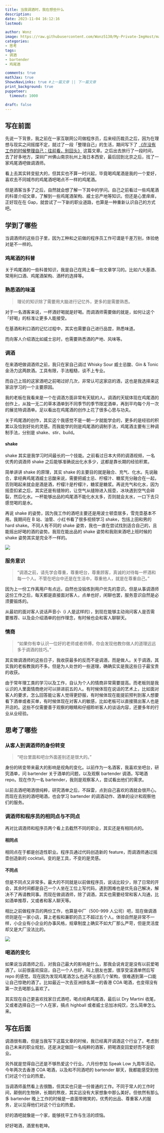 ```yaml
---
title: 当我调酒时，我在想些什么
description: 
date: 2023-11-04 16:12:16
lastmod:

author: Wonz
image: https://raw.githubusercontent.com/Wonz5130/My-Private-ImgHost/master/img/202311211341534.jpg
categories:
- 思考
tags:
- 调酒
- bartender
- 鸡尾酒

comments: true
mathJax: true
ShowsNavLinks: true #上一篇文章 || 下一篇文章
print_background: true
puppeteer:
  timeout: 1000

draft: false
---
```

## 写在前面

先说一下背景，我之前在一家互联网公司做程序员，后来经历裁员之后，因为在理想与现实之间摇摆不定，就过了一段「整理自己」的生活，期间写下了 [《在没有工作的时候整理自己：往前看，别回头》](https://sspai.com/post/80235) 这篇文章。之后出去旅行了一段时间，去了好多地方，深圳广州佛山南京杭州上海日本西安，最后回到北京之后，找了一家鸡尾酒吧做调酒师。

看上去其实转变挺大的，但其实也不算一时兴起，毕竟喝鸡尾酒是我的一个爱好，喜欢去不同城市的鸡尾酒吧喝点不一样的鸡尾酒。

但是酒客当多了之后，自然就会想了解一下其中的学问。自己之前看过一些鸡尾酒的科普介绍文章，了解到一些鸡尾酒架构、威士忌产地等知识。但还是心里痒痒，正好现在在 Gap，就尝试了一下新的职业道路，也算是一种重新认识自己的方式吧。

## 学到了哪些

当调酒师的这些日子里，因为工种和之前做的程序员工作可谓是千差万别，体验绝对是不一样的。

### 鸡尾酒的科普

关于鸡尾酒的一些科普知识，我是自己在网上看一些文章学习的。比如六大基酒、常用利口酒、鸡尾酒架构、酒杯的选择等。

### 熟悉酒的味道

> 理论的知识除了需要用大脑进行记忆外，更多的是需要熟悉。

对于一名酒客来说，一杯酒好喝就是好喝。而调酒师需要做的就是，如何让这个「好喝」的标准让更多人能接受。

在基酒和利口酒的记忆过程中，其实也需要自己进行品尝，熟悉味道。

而向客人介绍酒比如威士忌时，也需要熟悉酒的产地、风味等。

### 调酒

在来酒吧做调酒师之前，我只在家自己调过 Whisky Sour 威士忌酸、Gin & Tonic 金汤力这两款酒。工具有限，手法粗糙，谈不上专业。

而自己上班的这家酒吧之前喝过好几次，非常认可这家店的酒，这也是我选择来这家店学习的一个主要原因。

我的老板在我看来是一个在调酒方面非常有天赋的人。调酒的天赋体现在鸡尾酒的创作上，从独一无二的草本酒单到不同季节的季节限定酒单，再到平均每个月一次的展览特调酒单。足以看出在鸡尾酒的创作上花了很多心思与功夫。

关于鸡尾酒的创作，其实这个我感觉不是一朝一夕就能学会的，更多的是经验的积累以及恰到好处的灵感。而我能学的则是鸡尾酒的调制手法，鸡尾酒主要有三种调制手法，分别是 shake、stir、build。

#### shake

shake 其实是我学习时间最长的一个技能。之前看过日本大师的调酒视频，一名优秀的调酒师 shake 之后能够准确说出化水多少，这都是靠长期的经验积累。

简单讲讲 shake 的原理，其实 shake 的主要目的就是融合、充气、化水。先说融合，拿经典鸡尾酒威士忌酸来说，需要把威士忌、柠檬汁、糖浆充分融合在一起，否则喝起来就会是酒是酒，柠檬汁是柠檬汁，糖浆是糖浆。再说充气和化水，因为摇壶扣紧之后，其实还是有缝隙的，让空气从缝隙进入摇壶，冰块遇到空气会碎裂，然后化水。一杯能够出品的鸡尾酒不能化水太多，否则就会太水，一口下去只感觉喝的是水。

再说 shake 的姿势，因为我工作的酒吧主要还是用波士顿壶居多，雪克壶基本不用。我期间在 B 站、油管、小红书看了很多视频学习 shake，包括上田和男的 hard shake。不同人有不同的 shake 姿势，我也一直在尝试找到适合自己的，且能摇出好喝的酒的姿势。我现在能出品的 shake 姿势和我刚来酒吧上班时候的 shake 姿势其实是完全不一样的。

![](https://raw.githubusercontent.com/Wonz5130/My-Private-ImgHost/master/img/202311211345942.jpg)

### 服务意识

> “调酒之前，请先学会尊重，尊重吧台，尊重顾客，真诚的对待每一杯酒和每一个人。不管在吧台中还是在生活中，尊重他人，就是在尊重自己。”

因为上一份工作离用户有点远，自然也没锻炼到用户优先的意识。但是从事调酒师这份工作之后，每天都是直接面对客人，点单也好，闲聊也罢，服务意识自然是必须要锻炼的。

从最初的面对客人说话声音小（i 人是这样的），到现在能够主动询问客人是否需要推荐、以及会介绍酒单的创作理念，有时候也会和客人聊聊天。

### 情商

> “如果你有幸认识一位好的老师或者师傅，你会发现他教你做人的道理远远多于调酒的技巧。”

其实做调酒师的这些日子，我收获最多的反而不是调酒，而是做人。关于调酒，其实我的老板教我的不多。但是为人处世的一些道理，确确实实是我这些日子最宝贵的收获。

由于常年理工类的学习以及工作，自认为个人的情商非常需要提高。而老板则是我认识的人里面情商绝对可以排进前五的人。有时候体现在说话的艺术上，比如面对客人的要求，怎么回答能让客人觉得更舒服，有时候体现在能提前预判到客人想要看下酒单或者买单，有时候体现在对客人的敏感，比如老板可以直接猜出客人也是开店的。这些不仅需要善于观察的眼睛和仔细聆听客人的谈话内容，还要多年的行业从业经验。

## 思考了哪些

### 从客人到调酒师的身份转变

> “吧台里面和吧台外面差别还是很大的。”

身份的转变带来最大的影响是视角的变化。以前作为一名酒客，我喜欢坐吧台，研究酒单，问 bartender 关于酒单的问题，以及观察 bartender 调酒，写喝酒 repo。现在作为一名 bartender，我则是观察客人，尝试看出他们的需求。

以前去酒吧喝酒很纯粹，研究酒单之后，不踩雷，点到自己喜欢的酒就会很开心。而现在去别的酒吧喝酒，也会学习 bartender 的调酒动作、酒单的设计和观察他们的服务。

### 调酒师和程序员的相同点与不同点

再对比调酒师和程序员两个看上去截然不同的职业，其实还是有相同点的。

#### 相同点

相同点在于都是创造性职业。程序员通过代码创造新的 feature，而调酒师通过摇壶创造新的 cocktail。变的是工具，不变的是灵感。

#### 不同点

但是不同点又非常多。最大的不同就是以前做程序员，说话比较少，除了日常的开会，其余时间都是自己一个人坐在工位上写代码，遇到困难也是优先自己解决，解决不了再请教同事。而现在做调酒师，除了调酒，其实也需要经常和客人沟通，比如酒单推荐，又或者和客人聊天等。

相比之前做程序员的两份工作，也算是中厂（500-999 人公司）吧，现在做调酒师则是在一家小店，算上老板和兼职的员工不超过五个人。体验自然是非常不一样，小企业有小企业的办事风格，规章制度上确实不如大厂那么严苛，但是灵活度却又是大厂没法比的。

![](https://raw.githubusercontent.com/Wonz5130/My-Private-ImgHost/master/img/202311211344649.jpg)

### 喝酒的变化

如果说当调酒师之后，对我自己最大的影响是什么，那我会说肯定是没有以前爱喝酒了。以前很喜欢探店，自己一个人也好，叫上朋友也罢，很享受滚酒单然后写 repo 的感觉。现在因为发现鸡尾酒怎么也逃不出那几个架构，很难遇到第一口能让自己惊艳的酒了。比如最近一次去亚洲排名第一的香港 COA 喝酒，也变得没有第一次去喝那么喜欢了。

其实现在自己更喜欢找家日式酒吧，喝点经典鸡尾酒，最后以 Dry Martini 收尾，又或者选择自己一个人在家，搞点 highball 或者威士忌加冰纯饮，怎么简单怎么来。

## 写在后面

调酒很有趣，但是当我写下这篇文章的时候，我已经离开调酒这个行业了。考虑到自己未来的职业规划，还是决定做回一名纯粹的酒客，把喝酒变回爱好而不是职业。

另外就是觉得自己还是不够热爱这个行业。六月份参加 Speak Low 九周年活动，今年两次去香港 COA 喝酒，以及和不同酒吧的 bartender 聊天，我都能感受到他们对这个行业的热爱。

当调酒师虽然看上去很酷，但其实也只是一份普通的工作。不同于常人的工作时间，颠倒的生物钟，长期的熬夜，其实远没有大家想象中那么美好。但依然有那么多 bartender 晚上工作的时候是一直面带微笑的，优秀的出品、尊重客人的服务，足以见得他们对这个行业的热爱。

好的酒吧就像是一个家，能够抚平工作与生活的烦恼。

好好喝酒，酒里有乾坤。
